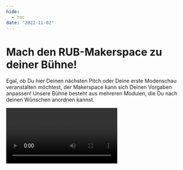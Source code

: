 ```yaml
---
hide:
  - toc
date: "2022-11-02"  
---
```


# Mach den RUB-Makerspace zu deiner Bühne! 

Egal, ob Du hier Deinen nächsten Pitch oder Deine erste Modenschau veranstalten möchtest, der Makerspace kann sich Deinen Vorgaben anpassen!
Unsere Bühne besteht aus mehreren Modulen, die Du nach deinen Wünschen anordnen kannst. 

![type:video](https://git.noc.ruhr-uni-bochum.de/makerspace/website/-/raw/main/docs/medien/2022-11-02a.mp4)